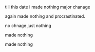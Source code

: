 
till this date i made nothing major chanage


again made nothing and procrastinated.



no chnage just nothing

made nothing

made nothing